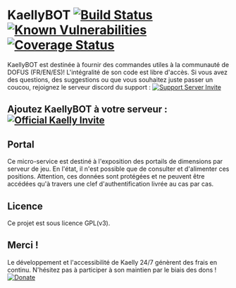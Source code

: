 # KaellyBOT [![Build Status](https://api.travis-ci.org/KaellyBot/Kaelly-portals.svg)](https://travis-ci.org/KaellyBot/Kaelly-portals) [![Known Vulnerabilities](https://snyk.io/test/github/kaellybot/kaelly-portals/badge.svg?targetFile=pom.xml)](https://snyk.io/test/github/kaellybot/kaelly-portals?targetFile=pom.xml) [![Coverage Status](https://coveralls.io/repos/github/KaellyBot/Kaelly-portals/badge.svg)](https://coveralls.io/repos/github/KaellyBot/Kaelly-portals)  

KaellyBOT est destinée à fournir des commandes utiles à la communauté de DOFUS (FR/EN/ES)! L'intégralité de son code est libre d'accès. Si vous avez des questions, des suggestions ou que vous souhaitez juste passer un coucou, rejoignez le serveur discord du support : [![Support Server Invite](https://img.shields.io/badge/Join-KaellyBOT%20Support-7289DA.svg?style=flat)](https://discord.gg/CyJCFDk)

## Ajoutez KaellyBOT à votre serveur : [![Official Kaelly Invite](https://img.shields.io/badge/Add-KaellyBOT-0199FE.svg?style=flat)](https://discordapp.com/oauth2/authorize?&client_id=202916641414184960&scope=bot)

## Portal  
Ce micro-service est destiné à l'exposition des portails de dimensions par serveur de jeu. En l'état, il n'est possible que de consulter et d'alimenter ces positions. Attention, ces données sont protégées et ne peuvent être accédées qu'à travers une clef d'authentification livrée au cas par cas.  

## Licence  

Ce projet est sous licence GPL(v3).

## Merci !  

Le développement et l'accessibilité de Kaelly 24/7 génèrent des frais en continu. N'hésitez pas à participer à son maintien par le biais des dons !   
[![Donate](https://www.paypalobjects.com/fr_FR/FR/i/btn/btn_donateCC_LG.gif)](https://www.paypal.com/cgi-bin/webscr?cmd=_s-xclick&hosted_button_id=89WTL4LXRZK98)
